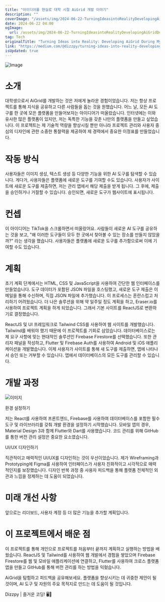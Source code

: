 ```yaml
---
title: "아이디어를 현실로 대학 시절 AiGrid 개발 이야기"
description: ""
coverImage: "/assets/img/2024-06-22-TurningIdeasintoRealityDevelopingAiGridDuringMyUniversityYears_0.png"
date: 2024-06-22 04:00
ogImage: 
  url: /assets/img/2024-06-22-TurningIdeasintoRealityDevelopingAiGridDuringMyUniversityYears_0.png
tag: Tech
originalTitle: "Turning Ideas into Reality: Developing AiGrid During My University Years"
link: "https://medium.com/@dizzpy/turning-ideas-into-reality-developing-aigrid-during-my-university-years-e3c43056e8fd"
isUpdated: true
---
```







![Image](/assets/img/2024-06-22-TurningIdeasintoRealityDevelopingAiGridDuringMyUniversityYears_0.png)

# 소개

대학생으로서 AiGrid를 개발하는 것은 저에게 놀라운 경험이었습니다. 저는 항상 프로젝트를 통해 지식을 공유하고 다른 사람들을 돕는 것을 원했습니다. 어느 날, 모든 AI 도구를 한 곳에 모은 플랫폼을 만들어보자는 아이디어가 떠올랐습니다. 인터넷에는 이와 유사한 많은 플랫폼이 있지만, 저는 독특한 기능을 갖춘 나만의 플랫폼을 만들고 싶었습니다. 이 프로젝트는 제 기술적 역량을 향상시킬 뿐만 아니라 프로젝트 관리와 사용자 중심의 디자인에 관한 소중한 통찰력을 제공하여 제 경력에서 중요한 이정표를 만들었습니다.

# 작동 방식


<div class="content-ad"></div>

사용자들은 이미지 생성, 텍스트 생성 등 다양한 기능을 위한 AI 도구를 탐색할 수 있습니다. 게다가, 사용자들은 플랫폼에 새로운 도구를 기여할 수도 있습니다. 사용자가 사이트에 새로운 도구를 제출하면, 저는 관리 앱에서 해당 제출을 받게 됩니다. 그 후에, 제출을 승인하거나 거절할 수 있습니다. 승인되면, 새로운 도구가 웹사이트에 표시됩니다.

# 컨셉

이 아이디어는 TikTok을 스크롤하면서 떠올랐어요. 사람들이 새로운 AI 도구를 공유하는 것을 보고, "왜 이러한 도구들이 모두 한 곳에서 찾아볼 수 있는 장소를 만들지 않았을까?" 라는 생각을 했습니다. 사용자들은 플랫폼에 새로운 도구를 추가함으로써 이에 기여할 수도 있습니다.

# 계획

<div class="content-ad"></div>

초기 계획 단계에서는 HTML, CSS 및 JavaScript을 사용하여 간단한 웹 인터페이스를 만들었습니다. 도구 데이터가 포함된 JSON 파일을 호스팅했고, 새로운 도구 제출은 이메일을 통해 수신하며, 직접 JSON 파일에 추가했습니다. 이 프로세스는 혼란스럽고 처리하기 어려웠습니다. 더 나은 솔루션을 위해 약 일주일 정도 계획을 하고, Eraser.io를 사용하여 프로젝트 계획을 하게 되었습니다. 그래서 기본 사이트를 ReactJS로 변환하기로 결정했습니다.

ReactJS 및 UI 프레임워크로 Tailwind CSS를 사용하여 웹 사이트를 개발했습니다. Tailwind를 배워야 했기 때문에 이 프로젝트를 기회로 삼았습니다. 데이터베이스로는 제 요구 사항에 맞는 현대적인 솔루션인 Firebase Firestore를 선택했습니다. 또한 관리자 패널을 작성하고, Flutter 및 Firebase Auth를 사용하여 Android 및 iOS 애플리케이션을 개발했습니다. 이제 사용자가 사이트를 통해 새 도구를 제출하면, 앱에 나타나서 승인 또는 거부할 수 있습니다. 앱에서 데이터베이스의 모든 도구를 관리할 수 있습니다.

# 개발 과정

![이미지](/assets/img/2024-06-22-TurningIdeasintoRealityDevelopingAiGridDuringMyUniversityYears_1.png)

<div class="content-ad"></div>

환경 설정하기

저는 React를 사용하여 프론트엔드, Firebase를 사용하여 데이터베이스를 포함한 필수 도구 및 라이브러리를 갖춰 개발 환경을 설정하기 시작했습니다. 모바일 앱의 경우, Material Design 3과 함께 Flutter와 Dart를 사용했습니다. 코드 관리를 위해 GitHub를 통한 버전 관리 설정은 중요한 요소였습니다.

UI/UX 디자인하기

직관적이고 매력적인 UI/UX를 디자인하는 것이 우선이었습니다. 제가 Wireframing과 Prototyping에 Figma를 사용하여 인터페이스가 사용자 친화적이고 시각적으로 매력적인지를 보장했습니다. 디자인 반복 과정 중 사용자 피드백을 통해 플랫폼 전체적인 외관과 느낌을 정제하는 데 도움이 되었습니다.

<div class="content-ad"></div>

# 미래 개선 사항

앞으로는 리더보드, 사용자 계정 등 더 많은 기능을 추가할 계획입니다.

# 이 프로젝트에서 배운 점

이 프로젝트를 통해 개인으로 프로젝트를 처음부터 끝까지 계획하고 실행하는 방법을 배웠습니다. ReactJS 및 Tailwind를 사용하여 웹 개발에서 경험을 쌓았으며 Firebase Firestore를 웹 및 모바일 애플리케이션에 연결하고, Flutter를 사용하여 크로스 플랫폼 앱을 만들고 GitHub를 통해 버전 관리를 하는 방법을 익혔습니다.

<div class="content-ad"></div>

AiGrid을 탐험하고 피드백을 공유해보세요. 플랫폼을 향상시키는 데 귀중한 제안이 될 것이며, AI 도구 및 자원의 주요 목적지로 만드는 데 도움이 될 것입니다.

Dizzpy | 즐거운 코딩! 🖥️🥰